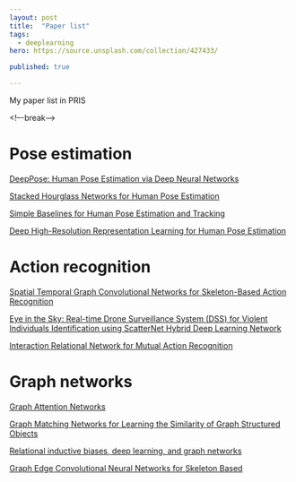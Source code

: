 ```yaml
---
layout: post
title:  "Paper list"
tags:
  - deeplearning
hero: https://source.unsplash.com/collection/427433/

published: true

---
```


My paper list in PRIS

<!–-break-–>

# Pose estimation

[DeepPose: Human Pose Estimation via Deep Neural Networks](../resources/DeepPose_Human&#32;Pose&#32;Estimation&#32;via&#32;Deep&#32;Neural&#32;Networks.pdf)

[Stacked Hourglass Networks for Human Pose Estimation](../resources/Stacked&#32;Hourglass&#32;Networks&#32;for&#32;Human&#32;Pose&#32;Estimation.pdf)

[Simple Baselines for Human Pose Estimation and Tracking](../resources/Simple&#32;Baselines&#32;for&#32;Human&#32;Pose&#32;Estimation&#32;and&#32;Tracking.pdf)

[Deep High-Resolution Representation Learning for Human Pose Estimation](../resources/Deep&#32;High-Resolution&#32;Representation&#32;Learning&#32;for&#32;Human&#32;Pose&#32;Estimation.pdf)


# Action recognition

[Spatial Temporal Graph Convolutional Networks for Skeleton-Based Action Recognition](../resources/Spatial&#32;Temporal&#32;Graph&#32;Convolutional&#32;Networks&#32;for&#32;Skeleton-Based&#32;Action&#32;Recognition.pdf)

[Eye in the Sky: Real-time Drone Surveillance System (DSS) for Violent Individuals Identification using ScatterNet Hybrid Deep Learning Network](../resources/Eye&#32;in&#32;the&#32;Sky_Real-time&#32;Drone&#32;Surveillance&#32;System&#32;(DSS)&#32;for&#32;Violent&#32;Individuals&#32;Identification&#32;using&#32;ScatterNet&#32;Hybrid&#32;Deep&#32;Learning&#32;Network.pdf)

[Interaction Relational Network for Mutual Action Recognition](../resources/Interaction&#32;Relational&#32;Network&#32;for&#32;Mutual&#32;Action&#32;Recognition.pdf)

# Graph networks

[Graph Attention Networks](../resources/Graph&#32;Attention&#32;Networks.pdf)

[Graph Matching Networks for Learning the Similarity of Graph Structured Objects](../resources/Graph&#32;Matching&#32;Networks&#32;for&#32;Learning&#32;the&#32;Similarity&#32;of&#32;Graph&#32;Structured&#32;Objects.pdf)

[Relational inductive biases, deep learning, and graph networks](../resources/Relational&#32;inductive&#32;biases,&#32;deep&#32;learning,&#32;and&#32;graph&#32;networks.pdf)

[Graph Edge Convolutional Neural Networks for Skeleton Based](../resources/Graph&#32;Edge&#32;Convolutional&#32;Neural&#32;Networks&#32;for&#32;Skeleton&#32;Based.pdf)

